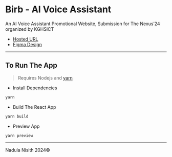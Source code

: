 # Birb - AI Voice Assistant

An AI Voice Assistant Promotional Website, Submission for The Nexus’24 organized by KGHSICT

- [Hosted URL](https://birb-sagacious24.netlify.app/)
- [Figma Design](https://www.figma.com/file/pVLHlkEeHpW6WDTm4fBn6t/Birb---AI-Voice-Assistant?type=design&node-id=0%3A1&t=R9dgwuazF26d3Cqe-1)

---

## To Run The App

> Requires Nodejs and [yarn](https://yarnpkg.com/getting-started/install)

- Install Dependencies

```bash
yarn
```

- Build The React App

```bash
yarn build
```

- Preview App

```bash
yarn preview
```

---
Nadula Nisith
2024©
